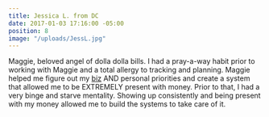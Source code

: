 ```yaml
---
title: Jessica L. from DC
date: 2017-01-03 17:16:00 -05:00
position: 8
image: "/uploads/JessL.jpg"
---
```


Maggie, beloved angel of dolla dolla bills. I had a pray-a-way habit prior to working with Maggie and a total allergy to tracking and planning. Maggie helped me figure out my [biz](http://jessicaleighlyons.com/) AND personal priorities and create a system that allowed me to be EXTREMELY present with money. Prior to that, I had a very binge and starve mentality. Showing up consistently and being present with my money allowed me to build the systems to take care of it.